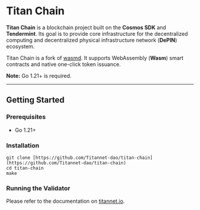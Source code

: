 # Titan Chain

**Titan Chain** is a blockchain project built on the **Cosmos SDK** and **Tendermint**. Its goal is to provide core infrastructure for the decentralized computing and decentralized physical infrastructure network (**DePIN**) ecosystem.

Titan Chain is a fork of [wasmd](https://github.com/CosmWasm/wasmd/). It supports WebAssembly (**Wasm**) smart contracts and native one-click token issuance.

**Note:** Go 1.21+ is required.

---

## Getting Started 

### Prerequisites
- Go 1.21+

### Installation


```shell
git clone [https://github.com/Titannet-dao/titan-chain](https://github.com/Titannet-dao/titan-chain)
cd titan-chain
make
```

### Running the Validator

Please refer to the documentation on [titannet.io](https://titannet.gitbook.io/titan-network-en/blockchain-test/validator-node).